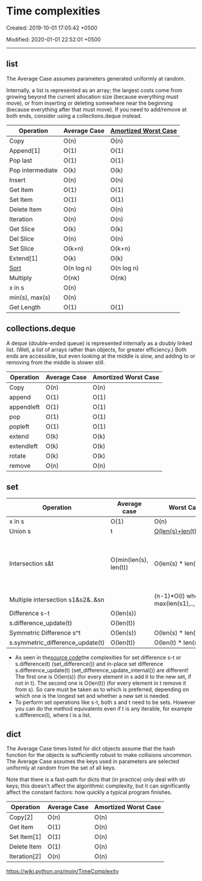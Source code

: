 # Time complexities

Created: 2019-10-01 17:05:42 +0500

Modified: 2020-01-01 22:52:01 +0500

---

## list

The Average Case assumes parameters generated uniformly at random.

Internally, a list is represented as an array; the largest costs come from growing beyond the current allocation size (because everything must move), or from inserting or deleting somewhere near the beginning (because everything after that must move). If you need to add/remove at both ends, consider using a collections.deque instead.

| Operation                                                                | Average Case | [Amortized Worst Case](http://en.wikipedia.org/wiki/Amortized_analysis) |
|------------------------|--------------------|----------------------------|
| Copy                                                                     | O(n)         | O(n)                                                                    |
| Append[1]                                                              | O(1)         | O(1)                                                                    |
| Pop last                                                                 | O(1)         | O(1)                                                                    |
| Pop intermediate                                                         | O(k)         | O(k)                                                                    |
| Insert                                                                   | O(n)         | O(n)                                                                    |
| Get Item                                                                 | O(1)         | O(1)                                                                    |
| Set Item                                                                 | O(1)         | O(1)                                                                    |
| Delete Item                                                              | O(n)         | O(n)                                                                    |
| Iteration                                                                | O(n)         | O(n)                                                                    |
| Get Slice                                                                | O(k)         | O(k)                                                                    |
| Del Slice                                                                | O(n)         | O(n)                                                                    |
| Set Slice                                                                | O(k+n)       | O(k+n)                                                                  |
| Extend[1]                                                              | O(k)         | O(k)                                                                    |
| [Sort](http://svn.python.org/projects/python/trunk/Objects/listsort.txt) | O(n log n)   | O(n log n)                                                              |
| Multiply                                                                 | O(nk)        | O(nk)                                                                   |
| x in s                                                                   | O(n)         |                                                                        |
| min(s), max(s)                                                           | O(n)         |                                                                        |
| Get Length                                                               | O(1)         | O(1)                                                                    |

## collections.deque

A deque (double-ended queue) is represented internally as a doubly linked list. (Well, a list of arrays rather than objects, for greater efficiency.) Both ends are accessible, but even looking at the middle is slow, and adding to or removing from the middle is slower still.

| Operation  | Average Case | Amortized Worst Case |
|------------|--------------|----------------------|
| Copy       | O(n)         | O(n)                 |
| append     | O(1)         | O(1)                 |
| appendleft | O(1)         | O(1)                 |
| pop        | O(1)         | O(1)                 |
| popleft    | O(1)         | O(1)                 |
| extend     | O(k)         | O(k)                 |
| extendleft | O(k)         | O(k)                 |
| rotate     | O(k)         | O(k)                 |
| remove     | O(n)         | O(n)                 |

## set

| Operation                         | Average case                                                                  | Worst Case                                     | notes                                          |
|-------------------------|-------------|--------------------|--------------|
| x in s                            | O(1)                                                                          | O(n)                                           |                                               |
| Union s|t                        | [O(len(s)+len(t))](https://wiki.python.org/moin/TimeComplexity_%28SetCode%29) |                                               |                                               |
| Intersection s&t                  | O(min(len(s), len(t))                                                         | O(len(s) * len(t))                            | replace "min" with "max" if t is not a set |
| Multiple intersection s1&s2&..&sn |                                                                              | (n-1)*O(l) where l is max(len(s1),..,len(sn)) |                                               |
| Difference s-t                    | O(len(s))                                                                     |                                               |                                               |
| s.difference_update(t)            | O(len(t))                                                                     |                                               |                                               |
| Symmetric Difference s^t         | O(len(s))                                                                     | O(len(s) * len(t))                            |                                               |
| s.symmetric_difference_update(t)  | O(len(t))                                                                     | O(len(t) * len(s))                            |                                               |
-   As seen in the[source code](http://svn.python.org/projects/python/trunk/Objects/setobject.c)the complexities for set difference s-t or s.difference(t) (set_difference()) and in-place set difference s.difference_update(t) (set_difference_update_internal()) are different! The first one is O(len(s)) (for every element in s add it to the new set, if not in t). The second one is O(len(t)) (for every element in t remove it from s). So care must be taken as to which is preferred, depending on which one is the longest set and whether a new set is needed.
-   To perform set operations like s-t, both s and t need to be sets. However you can do the method equivalents even if t is any iterable, for example s.difference(l), where l is a list.

## dict

The Average Case times listed for dict objects assume that the hash function for the objects is sufficiently robust to make collisions uncommon. The Average Case assumes the keys used in parameters are selected uniformly at random from the set of all keys.

Note that there is a fast-path for dicts that (in practice) only deal with str keys; this doesn't affect the algorithmic complexity, but it can significantly affect the constant factors: how quickly a typical program finishes.

| Operation      | Average Case | Amortized Worst Case |
|----------------|--------------|----------------------|
| Copy[2]      | O(n)         | O(n)                 |
| Get Item       | O(1)         | O(n)                 |
| Set Item[1]  | O(1)         | O(n)                 |
| Delete Item    | O(1)         | O(n)                 |
| Iteration[2] | O(n)         | O(n)                 |

<https://wiki.python.org/moin/TimeComplexity>
